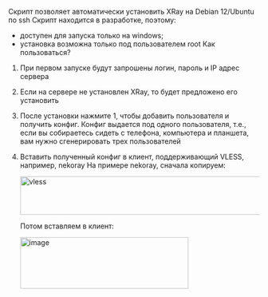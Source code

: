 Скрипт позволяет автоматически установить XRay на Debian 12/Ubuntu по ssh
Скрипт находится в разработке, поэтому:
  - доступен для запуска только на windows;
  - установка возможна только под пользователем root
Как пользоваться?
1. При первом запуске будут запрошены логин, пароль и IP адрес сервера
2. Если на сервере не установлен XRay, то будет предложено его установить
3. После установки нажмите 1, чтобы добавить пользователя и получить конфиг. Конфиг выдается под одного пользователя, т.е., если вы собираетесь сидеть с телефона, компьютера и планшета, вам нужно сгенерировать трех пользователей
4. Вставить полученный конфиг в клиент, поддерживающий VLESS, например, nekoray
   На примере nekoray, сначала копируем:
   
   <img width="1083" height="77" alt="vless" src="https://github.com/user-attachments/assets/6c4c57fa-65f5-4fb1-b469-f1e9d1a6e67d" />
   
   Потом вставляем в клиент:
   
   <img width="337" height="103" alt="image" src="https://github.com/user-attachments/assets/243b5c19-359e-4a94-85b4-50262d7db159" />
